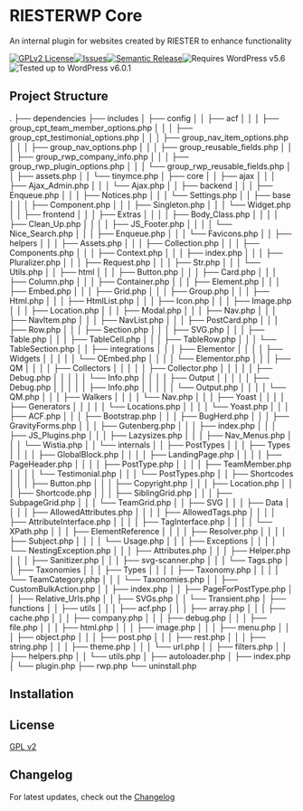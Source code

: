 # RIESTERWP Core

An internal plugin for websites created by RIESTER to enhance functionality

[![GPLv2 License][license-img]][license-url][![Issues][issues-img]][issues-url][![Semantic Release][semantic-release-img]][semantic-release-url]![Requires WordPress v5.6][requires-wp]![Tested up to WordPress v6.0.1][tested-wp]

[license-img]: https://img.shields.io/badge/License-GPLv2-green.svg
[license-url]:http://www.gnu.org/licenses/gpl-2.0.txt
[issues-img]: https://img.shields.io/bitbucket/issues/riester/rwp?logo=bitbucket
[issues-url]: https://bitbucket.org/riester/rwp/issues
[semantic-release-img]: https://img.shields.io/badge/semantic--release-conventionalcommits-e10079?logo=semantic-release
[semantic-release-url]: https://github.com/semantic-release/semantic-release
[requires-wp]: https://img.shields.io/badge/wordpress-v5.6-blue?logo=wordpress
[tested-wp]: https://img.shields.io/badge/wordpress-v6.0.1%20tested-blue?logo=wordpress

## Project Structure
.
├── dependencies
├── includes
│   ├── config
│   │   ├── acf
│   │   │   ├── group_cpt_team_member_options.php
│   │   │   ├── group_cpt_testimonial_options.php
│   │   │   ├── group_nav_item_options.php
│   │   │   ├── group_nav_options.php
│   │   │   ├── group_reusable_fields.php
│   │   │   ├── group_rwp_company_info.php
│   │   │   ├── group_rwp_plugin_options.php
│   │   │   └── group_rwp_reusable_fields.php
│   │   ├── assets.php
│   │   └── tinymce.php
│   ├── core
│   │   ├── ajax
│   │   │   ├── Ajax_Admin.php
│   │   │   └── Ajax.php
│   │   ├── backend
│   │   │   ├── Enqueue.php
│   │   │   ├── Notices.php
│   │   │   └── Settings.php
│   │   ├── base
│   │   │   ├── Component.php
│   │   │   ├── Singleton.php
│   │   │   └── Widget.php
│   │   ├── frontend
│   │   │   ├── Extras
│   │   │   │   ├── Body_Class.php
│   │   │   │   ├── Clean_Up.php
│   │   │   │   ├── JS_Footer.php
│   │   │   │   └── Nice_Search.php
│   │   │   ├── Enqueue.php
│   │   │   └── Favicons.php
│   │   ├── helpers
│   │   │   ├── Assets.php
│   │   │   ├── Collection.php
│   │   │   ├── Components.php
│   │   │   ├── Context.php
│   │   │   ├── index.php
│   │   │   ├── Pluralizer.php
│   │   │   ├── Request.php
│   │   │   ├── Str.php
│   │   │   └── Utils.php
│   │   ├── html
│   │   │   ├── Button.php
│   │   │   ├── Card.php
│   │   │   ├── Column.php
│   │   │   ├── Container.php
│   │   │   ├── Element.php
│   │   │   ├── Embed.php
│   │   │   ├── Grid.php
│   │   │   ├── Group.php
│   │   │   ├── Html.php
│   │   │   ├── HtmlList.php
│   │   │   ├── Icon.php
│   │   │   ├── Image.php
│   │   │   ├── Location.php
│   │   │   ├── Modal.php
│   │   │   ├── Nav.php
│   │   │   ├── NavItem.php
│   │   │   ├── NavList.php
│   │   │   ├── PostCard.php
│   │   │   ├── Row.php
│   │   │   ├── Section.php
│   │   │   ├── SVG.php
│   │   │   ├── Table.php
│   │   │   ├── TableCell.php
│   │   │   ├── TableRow.php
│   │   │   └── TableSection.php
│   │   ├── integrations
│   │   │   ├── Elementor
│   │   │   │   ├── Widgets
│   │   │   │   │   └── OEmbed.php
│   │   │   │   └── Elementor.php
│   │   │   ├── QM
│   │   │   │   ├── Collectors
│   │   │   │   │   ├── Collector.php
│   │   │   │   │   ├── Debug.php
│   │   │   │   │   └── Info.php
│   │   │   │   ├── Output
│   │   │   │   │   ├── Debug.php
│   │   │   │   │   ├── Info.php
│   │   │   │   │   └── Output.php
│   │   │   │   └── QM.php
│   │   │   ├── Walkers
│   │   │   │   └── Nav.php
│   │   │   ├── Yoast
│   │   │   │   ├── Generators
│   │   │   │   │   └── Locations.php
│   │   │   │   └── Yoast.php
│   │   │   ├── ACF.php
│   │   │   ├── Bootstrap.php
│   │   │   ├── BugHerd.php
│   │   │   ├── GravityForms.php
│   │   │   ├── Gutenberg.php
│   │   │   ├── index.php
│   │   │   ├── JS_Plugins.php
│   │   │   ├── Lazysizes.php
│   │   │   ├── Nav_Menus.php
│   │   │   └── Wistia.php
│   │   └── internals
│   │       ├── PostTypes
│   │       │   ├── Types
│   │       │   │   ├── GlobalBlock.php
│   │       │   │   ├── LandingPage.php
│   │       │   │   ├── PageHeader.php
│   │       │   │   ├── PostType.php
│   │       │   │   ├── TeamMember.php
│   │       │   │   └── Testimonial.php
│   │       │   └── PostTypes.php
│   │       ├── Shortcodes
│   │       │   ├── Button.php
│   │       │   ├── Copyright.php
│   │       │   ├── Location.php
│   │       │   ├── Shortcode.php
│   │       │   ├── SiblingGrid.php
│   │       │   ├── SubpageGrid.php
│   │       │   └── TeamGrid.php
│   │       ├── SVG
│   │       │   ├── Data
│   │       │   │   ├── AllowedAttributes.php
│   │       │   │   ├── AllowedTags.php
│   │       │   │   ├── AttributeInterface.php
│   │       │   │   ├── TagInterface.php
│   │       │   │   └── XPath.php
│   │       │   ├── ElementReference
│   │       │   │   ├── Resolver.php
│   │       │   │   ├── Subject.php
│   │       │   │   └── Usage.php
│   │       │   ├── Exceptions
│   │       │   │   └── NestingException.php
│   │       │   ├── Attributes.php
│   │       │   ├── Helper.php
│   │       │   ├── Sanitizer.php
│   │       │   ├── svg-scanner.php
│   │       │   └── Tags.php
│   │       ├── Taxonomies
│   │       │   ├── Types
│   │       │   │   ├── Taxonomy.php
│   │       │   │   └── TeamCategory.php
│   │       │   └── Taxonomies.php
│   │       ├── CustomBulkAction.php
│   │       ├── index.php
│   │       ├── PageForPostType.php
│   │       ├── Relative_Urls.php
│   │       ├── SVGs.php
│   │       └── Transient.php
│   ├── functions
│   │   ├── utils
│   │   │   ├── acf.php
│   │   │   ├── array.php
│   │   │   ├── cache.php
│   │   │   ├── company.php
│   │   │   ├── debug.php
│   │   │   ├── file.php
│   │   │   ├── html.php
│   │   │   ├── image.php
│   │   │   ├── menu.php
│   │   │   ├── object.php
│   │   │   ├── post.php
│   │   │   ├── rest.php
│   │   │   ├── string.php
│   │   │   ├── theme.php
│   │   │   └── url.php
│   │   ├── filters.php
│   │   ├── helpers.php
│   │   └── utils.php
│   ├── autoloader.php
│   ├── index.php
│   └── plugin.php
├── rwp.php
└── uninstall.php

## Installation

## License

[GPL v2][license-url]

## Changelog

For latest updates, check out the [Changelog](CHANGELOG.md)
